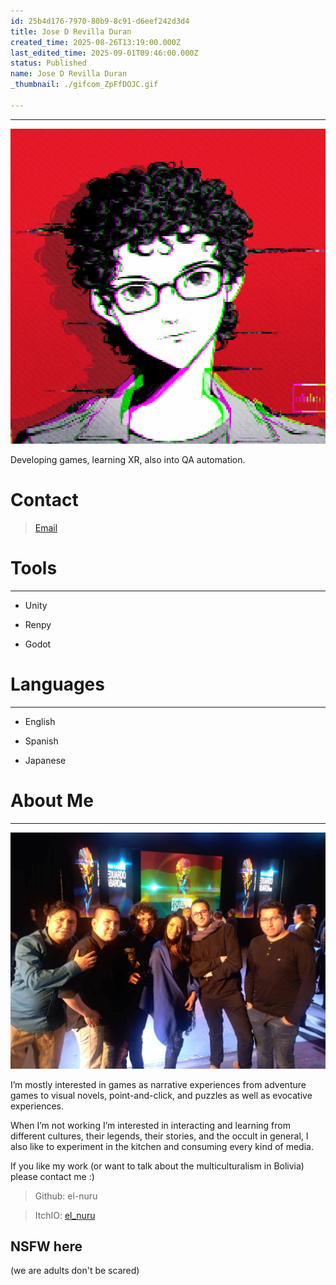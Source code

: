 ```yaml
---
id: 25b4d176-7970-80b9-8c91-d6eef242d3d4
title: Jose D Revilla Duran
created_time: 2025-08-26T13:19:00.000Z
last_edited_time: 2025-09-01T09:46:00.000Z
status: Published
name: Jose D Revilla Duran
_thumbnail: ./gifcom_ZpFfDOJC.gif

---
```


***

![](./gifcom_ZpFfDOJC.gif)

Developing games, learning XR, also into QA automation.

# Contact

> [Email](mailto:ja.jdavidrevillad@gmail.com)

# Tools

***

*   Unity

*   Renpy

*   Godot

# Languages

***

*   English

*   Spanish

*   Japanese

# About Me

***

![](./abaroa_mXE6nmTk.jpg)

I’m mostly interested in games as narrative experiences from adventure games to visual novels, point-and-click, and puzzles as well as evocative experiences.

When I’m not working I’m interested in interacting and learning from different cultures, their legends, their stories, and the occult in general, I also like to experiment in the kitchen and consuming every kind of media.

If you like my work (or want to talk about the multiculturalism in Bolivia) please contact me :)

> Github: el-nuru

> ItchIO: [el\_nuru](https://el-nuru.itch.io/)

## NSFW here

(we are adults don't be scared)
